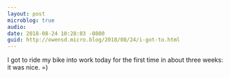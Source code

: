```yaml
---
layout: post
microblog: true
audio: 
date: 2018-08-24 10:28:03 -0800
guid: http://owensd.micro.blog/2018/08/24/i-got-to.html
---
```

I got to ride my bike into work today for the first time in about three weeks: it was nice. =)
